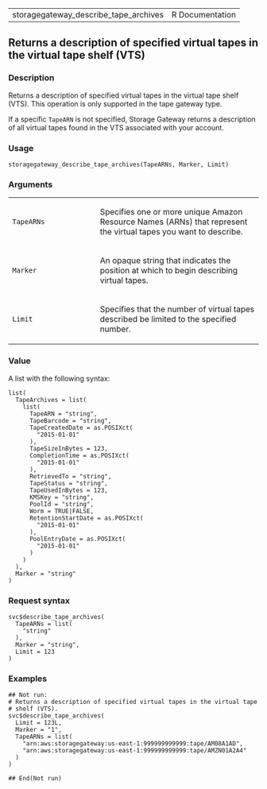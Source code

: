 <table style="width: 100%;">
<tbody>
<tr class="odd">
<td>storagegateway_describe_tape_archives</td>
<td style="text-align: right;">R Documentation</td>
</tr>
</tbody>
</table>

## Returns a description of specified virtual tapes in the virtual tape shelf (VTS)

### Description

Returns a description of specified virtual tapes in the virtual tape
shelf (VTS). This operation is only supported in the tape gateway type.

If a specific `TapeARN` is not specified, Storage Gateway returns a
description of all virtual tapes found in the VTS associated with your
account.

### Usage

    storagegateway_describe_tape_archives(TapeARNs, Marker, Limit)

### Arguments

<table>
<colgroup>
<col style="width: 35%" />
<col style="width: 65%" />
</colgroup>
<tbody>
<tr class="odd">
<td><code
id="storagegateway_describe_tape_archives_:_TapeARNs">TapeARNs</code></td>
<td><p>Specifies one or more unique Amazon Resource Names (ARNs) that
represent the virtual tapes you want to describe.</p></td>
</tr>
<tr class="even">
<td><code
id="storagegateway_describe_tape_archives_:_Marker">Marker</code></td>
<td><p>An opaque string that indicates the position at which to begin
describing virtual tapes.</p></td>
</tr>
<tr class="odd">
<td><code
id="storagegateway_describe_tape_archives_:_Limit">Limit</code></td>
<td><p>Specifies that the number of virtual tapes described be limited
to the specified number.</p></td>
</tr>
</tbody>
</table>

### Value

A list with the following syntax:

    list(
      TapeArchives = list(
        list(
          TapeARN = "string",
          TapeBarcode = "string",
          TapeCreatedDate = as.POSIXct(
            "2015-01-01"
          ),
          TapeSizeInBytes = 123,
          CompletionTime = as.POSIXct(
            "2015-01-01"
          ),
          RetrievedTo = "string",
          TapeStatus = "string",
          TapeUsedInBytes = 123,
          KMSKey = "string",
          PoolId = "string",
          Worm = TRUE|FALSE,
          RetentionStartDate = as.POSIXct(
            "2015-01-01"
          ),
          PoolEntryDate = as.POSIXct(
            "2015-01-01"
          )
        )
      ),
      Marker = "string"
    )

### Request syntax

    svc$describe_tape_archives(
      TapeARNs = list(
        "string"
      ),
      Marker = "string",
      Limit = 123
    )

### Examples

    ## Not run: 
    # Returns a description of specified virtual tapes in the virtual tape
    # shelf (VTS).
    svc$describe_tape_archives(
      Limit = 123L,
      Marker = "1",
      TapeARNs = list(
        "arn:aws:storagegateway:us-east-1:999999999999:tape/AM08A1AD",
        "arn:aws:storagegateway:us-east-1:999999999999:tape/AMZN01A2A4"
      )
    )

    ## End(Not run)
